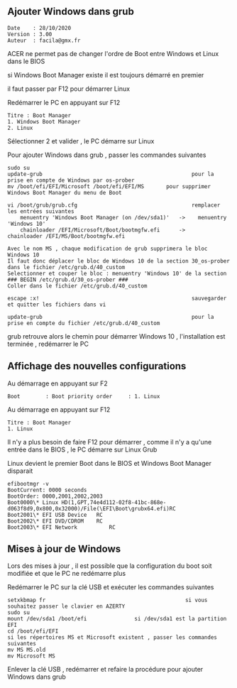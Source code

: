 ## Ajouter Windows dans grub
	
	Date    : 28/10/2020
	Version : 3.00
	Auteur  : facila@gmx.fr

ACER ne permet pas de changer l'ordre de Boot entre Windows et Linux dans le BIOS

si Windows Boot Manager existe il est toujours démarré en premier

il faut passer par F12 pour démarrer Linux

Redémarrer le PC en appuyant sur F12

	Titre : Boot Manager
	1. Windows Boot Manager
	2. Linux

Sélectionner 2 et valider , le PC démarre sur Linux

Pour ajouter Windows dans grub , passer les commandes suivantes 

	sudo su
	update-grub                                               pour la prise en compte de Windows par os-prober
	mv /boot/efi/EFI/Microsoft /boot/efi/EFI/MS	 	  pour supprimer Windows Boot Manager du menu de Boot

	vi /boot/grub/grub.cfg                                    remplacer les entrées suivantes
		menuentry 'Windows Boot Manager (on /dev/sda1)'   ->	menuentry 'Windows 10'
		chainloader /EFI/Microsoft/Boot/bootmgfw.efi	  ->	chainloader /EFI/MS/Boot/bootmgfw.efi

	Avec le nom MS , chaque modification de grub supprimera le bloc Windows 10
	Il faut donc déplacer le bloc de Windows 10 de la section 30_os-prober dans le fichier /etc/grub.d/40_custom
	Selectionner et couper le bloc : menuentry 'Windows 10' de la section ### BEGIN /etc/grub.d/30_os-prober ###
	Coller dans le fichier /etc/grub.d/40_custom

	escape :x!                                                sauvegarder et quitter les fichiers dans vi

	update-grub                                               pour la prise en compte du fichier /etc/grub.d/40_custom

grub retrouve alors le chemin pour démarrer Windows 10 , l'installation est terminée , redémarrer le PC

## Affichage des nouvelles configurations

Au démarrage en appuyant sur F2

	Boot        : Boot priority order     : 1. Linux

Au démarrage en appuyant sur F12

	Titre : Boot Manager
	1. Linux

Il n'y a plus besoin de faire F12 pour démarrer , comme il n'y a qu'une entrée dans le BIOS , le PC démarre sur Linux Grub

Linux devient le premier Boot dans le BIOS et Windows Boot Manager disparait

	efibootmgr -v
	BootCurrent: 0000 seconds
	BootOrder: 0000,2001,2002,2003
	Boot0000\* Linux HD(1,GPT,74e4d112-02f8-41bc-868e-d063f8d9,0x800,0x32000)/File(\EFI\Boot\grubx64.efi)RC
	Boot2001\* EFI USB Device	RC
	Boot2002\* EFI DVD/CDROM	RC
	Boot2003\* EFI Network	        RC

## Mises à jour de Windows

Lors des mises à jour , il est possible que la configuration du boot soit modifiée et que le PC ne redémarre plus

Redémarrer le PC sur la clé USB et exécuter les commandes suivantes

	setxkbmap fr                                            si vous souhaitez passer le clavier en AZERTY
	sudo su
	mount /dev/sda1 /boot/efi				si /dev/sda1 est la partition EFI
	cd /boot/efi/EFI
	si les répertoires MS et Microsoft existent , passer les commandes suivantes
	mv MS MS.old
	mv Microsoft MS

Enlever la clé USB , redémarrer et refaire la procédure pour ajouter Windows dans grub
